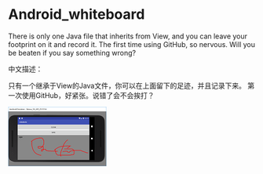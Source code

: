 # Android_whiteboard


There is only one Java file that inherits from View, and you can leave your footprint on it and record it.
The first time using GitHub, so nervous. Will you be beaten if you say something wrong?



中文描述：

只有一个继承于View的Java文件，你可以在上面留下的足迹，并且记录下来。
第一次使用GitHub，好紧张。说错了会不会挨打？


         
![image](https://github.com/tyongsong1231/Android_whiteboard/blob/master/app/src/main/assets/screenshots/sc.png)
